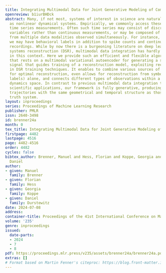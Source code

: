 ```yaml
---
title: Integrating Multimodal Data for Joint Generative Modeling of Complex Dynamics
openreview: b1iurBHDck
abstract: Many, if not most, systems of interest in science are naturally described
  as nonlinear dynamical systems. Empirically, we commonly access these systems through
  time series measurements. Often such time series may consist of discrete random
  variables rather than continuous measurements, or may be composed of measurements
  from multiple data modalities observed simultaneously. For instance, in neuroscience
  we may have behavioral labels in addition to spike counts and continuous physiological
  recordings. While by now there is a burgeoning literature on deep learning for dynamical
  systems reconstruction (DSR), multimodal data integration has hardly been considered
  in this context. Here we provide such an efficient and flexible algorithmic framework
  that rests on a multimodal variational autoencoder for generating a sparse teacher
  signal that guides training of a reconstruction model, exploiting recent advances
  in DSR training techniques. It enables to combine various sources of information
  for optimal reconstruction, even allows for reconstruction from symbolic data (class
  labels) alone, and connects different types of observations within a common latent
  dynamics space. In contrast to previous multimodal data integration techniques for
  scientific applications, our framework is fully generative, producing, after training,
  trajectories with the same geometrical and temporal structure as those of the ground
  truth system.
layout: inproceedings
series: Proceedings of Machine Learning Research
publisher: PMLR
issn: 2640-3498
id: brenner24a
month: 0
tex_title: Integrating Multimodal Data for Joint Generative Modeling of Complex Dynamics
firstpage: 4482
lastpage: 4516
page: 4482-4516
order: 4482
cycles: false
bibtex_author: Brenner, Manuel and Hess, Florian and Koppe, Georgia and Durstewitz,
  Daniel
author:
- given: Manuel
  family: Brenner
- given: Florian
  family: Hess
- given: Georgia
  family: Koppe
- given: Daniel
  family: Durstewitz
date: 2024-07-08
address:
container-title: Proceedings of the 41st International Conference on Machine Learning
volume: '235'
genre: inproceedings
issued:
  date-parts:
  - 2024
  - 7
  - 8
pdf: https://proceedings.mlr.press/v235/assets/brenner24a/brenner24a.pdf
extras: []
# Format based on Martin Fenner's citeproc: https://blog.front-matter.io/posts/citeproc-yaml-for-bibliographies/
---
```


